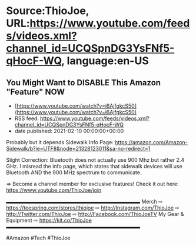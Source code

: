 # Source:ThioJoe, URL:https://www.youtube.com/feeds/videos.xml?channel_id=UCQSpnDG3YsFNf5-qHocF-WQ, language:en-US

## You Might Want to DISABLE This Amazon "Feature" NOW
 - [https://www.youtube.com/watch?v=i6AjfgkcS50](https://www.youtube.com/watch?v=i6AjfgkcS50)
 - RSS feed: https://www.youtube.com/feeds/videos.xml?channel_id=UCQSpnDG3YsFNf5-qHocF-WQ
 - date published: 2021-02-10 00:00:00+00:00

Probably but it depends
Sidewalk Info Page: https://amazon.com/Amazon-Sidewalk/b?ie=UTF8&node=21328123011&sa-no-redirect=1

Slight Correction: Bluetooth does not actually use 900 Mhz but rather 2.4 GHz. I misread the info page, which states that sidewalk devices will use Bluetooth AND the 900 MHz spectrum to communicate.

⇒ Become a channel member for exclusive features! Check it out here: https://www.youtube.com/ThioJoe/join

▬▬▬▬▬▬▬▬▬▬▬▬▬▬▬▬▬▬▬▬▬▬▬▬▬▬
Merch ⇨ https://teespring.com/stores/thiojoe
⇨ http://Instagram.com/ThioJoe
⇨ http://Twitter.com/ThioJoe
⇨ http://Facebook.com/ThioJoeTV
My Gear & Equipment ⇨ https://kit.co/ThioJoe
▬▬▬▬▬▬▬▬▬▬▬▬▬▬▬▬▬▬▬▬▬▬▬▬▬▬

#Amazon #Tech #ThioJoe

